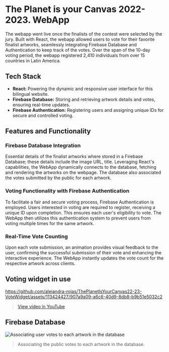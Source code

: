 # The Planet is your Canvas 2022-2023. WebApp

The webapp went live once the finalists of the contest were selected by the jury. Built with React, the webapp allowed users to vote for their favorite finalist artworks, seamlessly integrating Firebase Database and Authentication to keep track of the votes. Over the span of the 10-day voting period, the webapp registered 2,410 individuals from over 15 countries in Latin America.

## Tech Stack

- **React:** Powering the dynamic and responsive user interface for this bilingual website.
- **Firebase Database:** Storing and retrieving artwork details and votes, ensuring real-time updates.
- **Firebase Authentication:** Registering users and assigning unique IDs for secure and controlled voting.


## Features and Functionality

### Firebase Database Integration
Essential details of the finalist artworks where stored in a Firebase Database; these details include the image URL, title. Leveraging React's capabilities, the WebApp dynamically connects to the database, fetching and rendering the artworks on the webpage. The database also associated the votes submitted by the public for each artwork. 

### Voting Functionality with Firebase Authentication
To facilitate a fair and secure voting process, Firebase  Authentication is employed. Users interested in voting are required to register, receiving a unique ID upon completion. This ensures each user's eligibility to vote. The WebApp then utilizes this authentication system to prevent users from voting multiple times for the same artwork.

### Real-Time Vote Counting
Upon each vote submission, an animation provides visual feedback to the user, confirming the successful submission of their vote and enhancing the interactive experience. The WebApp instantly updates the vote count for the respective artwork across clients.



## Voting widget in use
https://github.com/alejandra-rojas/ThePlanetIsYourCanvas22-23-VoteWidget/assets/113424427/907a9a09-a6c6-40d9-8db8-b9b51e5032c2
> [View video in YouTube](https://www.youtube.com/watch?v=EYCqVVLOMBU)



## Firebase Database
![Associating user votes to each artwork in the database](https://github.com/alejandra-rojas/ThePlanetIsYourCanvas22-23-VoteWidget/assets/113424427/bdd600b3-8715-4ad5-bfaa-2dc2aa59bdfa)
> Associating the public votes to each artwork in the database.
